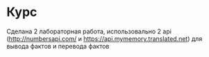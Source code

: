 # Курс
Сделана 2 лабораторная работа, использовально 2 api (http://numbersapi.com/ и https://api.mymemory.translated.net) для вывода фактов и перевода фактов
